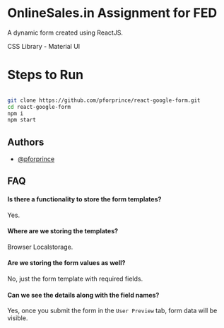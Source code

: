 
# OnlineSales.in Assignment for FED

A dynamic form created using ReactJS.

CSS Library - Material UI 

# Steps to Run

```bash
  
git clone https://github.com/pforprince/react-google-form.git
cd react-google-form
npm i 
npm start

```

## Authors

- [@pforprince](https://www.github.com/pforprince)


## FAQ

#### Is there a functionality to store the form templates?

Yes.

#### Where are we storing the templates?

Browser Localstorage.

#### Are we storing the form values as well?

No, just the form template with required fields.

#### Can we see the details along with the field names?

Yes, once you submit the form in the `User Preview` tab, form data will be visible. 